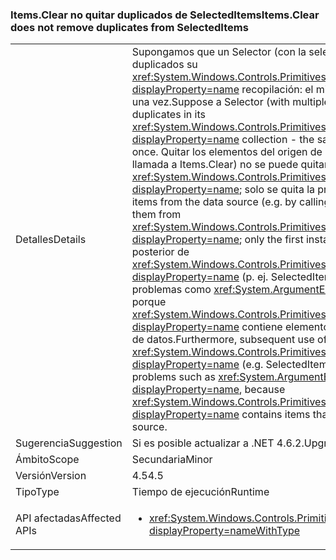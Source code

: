 ### <a name="itemsclear-does-not-remove-duplicates-from-selecteditems"></a><span data-ttu-id="0686c-101">Items.Clear no quitar duplicados de SelectedItems</span><span class="sxs-lookup"><span data-stu-id="0686c-101">Items.Clear does not remove duplicates from SelectedItems</span></span>

|   |   |
|---|---|
|<span data-ttu-id="0686c-102">Detalles</span><span class="sxs-lookup"><span data-stu-id="0686c-102">Details</span></span>|<span data-ttu-id="0686c-103">Supongamos que un Selector (con la selección múltiple habilitado) tiene duplicados su <xref:System.Windows.Controls.Primitives.MultiSelector.SelectedItems?displayProperty=name> recopilación: el mismo elemento aparece más de una vez.</span><span class="sxs-lookup"><span data-stu-id="0686c-103">Suppose a Selector (with multiple selection enabled) has duplicates in its <xref:System.Windows.Controls.Primitives.MultiSelector.SelectedItems?displayProperty=name> collection - the same item appears more than once.</span></span>  <span data-ttu-id="0686c-104">Quitar los elementos del origen de datos (por ejemplo, mediante una llamada a Items.Clear) no se puede quitar <xref:System.Windows.Controls.Primitives.MultiSelector.SelectedItems?displayProperty=name>; solo se quita la primera instancia.</span><span class="sxs-lookup"><span data-stu-id="0686c-104">Removing those items from the data source (e.g. by calling Items.Clear) fails to remove them from <xref:System.Windows.Controls.Primitives.MultiSelector.SelectedItems?displayProperty=name>; only the first instance is removed.</span></span> <span data-ttu-id="0686c-105">Además, su uso posterior de <xref:System.Windows.Controls.Primitives.MultiSelector.SelectedItems?displayProperty=name> (p. ej. SelectedItems.Clear()) pueden experimentar problemas como <xref:System.ArgumentException?displayProperty=name>, porque <xref:System.Windows.Controls.Primitives.MultiSelector.SelectedItems?displayProperty=name> contiene elementos que ya no están en el origen de datos.</span><span class="sxs-lookup"><span data-stu-id="0686c-105">Furthermore, subsequent use of <xref:System.Windows.Controls.Primitives.MultiSelector.SelectedItems?displayProperty=name> (e.g. SelectedItems.Clear()) can encounter problems such as <xref:System.ArgumentException?displayProperty=name>, because <xref:System.Windows.Controls.Primitives.MultiSelector.SelectedItems?displayProperty=name> contains items that are no longer in the data source.</span></span>|
|<span data-ttu-id="0686c-106">Sugerencia</span><span class="sxs-lookup"><span data-stu-id="0686c-106">Suggestion</span></span>|<span data-ttu-id="0686c-107">Si es posible actualizar a .NET 4.6.2.</span><span class="sxs-lookup"><span data-stu-id="0686c-107">Upgrade if possible to .NET 4.6.2.</span></span>|
|<span data-ttu-id="0686c-108">Ámbito</span><span class="sxs-lookup"><span data-stu-id="0686c-108">Scope</span></span>|<span data-ttu-id="0686c-109">Secundaria</span><span class="sxs-lookup"><span data-stu-id="0686c-109">Minor</span></span>|
|<span data-ttu-id="0686c-110">Versión</span><span class="sxs-lookup"><span data-stu-id="0686c-110">Version</span></span>|<span data-ttu-id="0686c-111">4.5</span><span class="sxs-lookup"><span data-stu-id="0686c-111">4.5</span></span>|
|<span data-ttu-id="0686c-112">Tipo</span><span class="sxs-lookup"><span data-stu-id="0686c-112">Type</span></span>|<span data-ttu-id="0686c-113">Tiempo de ejecución</span><span class="sxs-lookup"><span data-stu-id="0686c-113">Runtime</span></span>|
|<span data-ttu-id="0686c-114">API afectadas</span><span class="sxs-lookup"><span data-stu-id="0686c-114">Affected APIs</span></span>|<ul><li><xref:System.Windows.Controls.Primitives.MultiSelector.SelectedItems?displayProperty=nameWithType></li></ul>|

